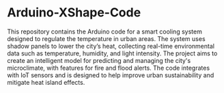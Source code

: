 # Arduino-XShape-Code

This repository contains the Arduino code for a smart cooling system designed to regulate the temperature in urban areas. The system uses shadow panels to lower the city’s heat, collecting real-time environmental data such as temperature, humidity, and light intensity. The project aims to create an intelligent model for predicting and managing the city's microclimate, with features for fire and flood alerts. The code integrates with IoT sensors and is designed to help improve urban sustainability and mitigate heat island effects.
